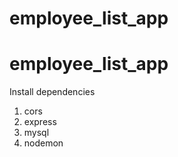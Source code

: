 # employee_list_app
# employee_list_app
Install dependencies
1. cors
2. express
3. mysql
4. nodemon

